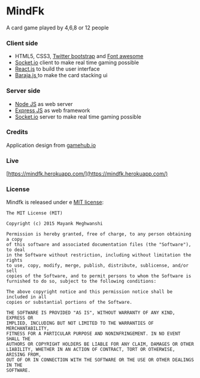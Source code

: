 # MindFk

A card game played by 4,6,8 or 12 people

### Client side
* HTML5, CSS3, <a href="http://getbootstrap.com/" target="_blank">Twitter bootstrap</a> and <a href="http://fortawesome.github.io/Font-Awesome/" target="_blank">Font awesome</a>
* <a href="http://socket.io/" target="_blank">Socket.io</a> client to make real time gaming possible
* <a href="https://facebook.github.io/react/" target="_blank">React.js</a> to build the user interface
* <a href="http://tympanus.net/Development/Baraja/" target="_blank"> Baraja.js </a> to make the card stacking ui

### Server side
* <a href="http://nodejs.org/" target="_blank">Node JS</a> as web server
* <a href="http://expressjs.com/" target="_blank">Express JS</a> as web framework
* <a href="http://socket.io/" target="_blank">Socket.io</a> server to make real time gaming possible

### Credits
Application design from <a href="https://github.com/benas/gamehub.io" target="_blank"> gamehub.io </a>

### Live
[https://mindfk.herokuapp.com/](https://mindfk.herokuapp.com/)

### License
Mindfk is released under e [MIT license](http://opensource.org/licenses/MIT):

```
The MIT License (MIT)

Copyright (c) 2015 Mayank Meghwanshi

Permission is hereby granted, free of charge, to any person obtaining a copy
of this software and associated documentation files (the "Software"), to deal
in the Software without restriction, including without limitation the rights
to use, copy, modify, merge, publish, distribute, sublicense, and/or sell
copies of the Software, and to permit persons to whom the Software is
furnished to do so, subject to the following conditions:

The above copyright notice and this permission notice shall be included in all
copies or substantial portions of the Software.

THE SOFTWARE IS PROVIDED "AS IS", WITHOUT WARRANTY OF ANY KIND, EXPRESS OR
IMPLIED, INCLUDING BUT NOT LIMITED TO THE WARRANTIES OF MERCHANTABILITY,
FITNESS FOR A PARTICULAR PURPOSE AND NONINFRINGEMENT. IN NO EVENT SHALL THE
AUTHORS OR COPYRIGHT HOLDERS BE LIABLE FOR ANY CLAIM, DAMAGES OR OTHER
LIABILITY, WHETHER IN AN ACTION OF CONTRACT, TORT OR OTHERWISE, ARISING FROM,
OUT OF OR IN CONNECTION WITH THE SOFTWARE OR THE USE OR OTHER DEALINGS IN THE
SOFTWARE.
```
